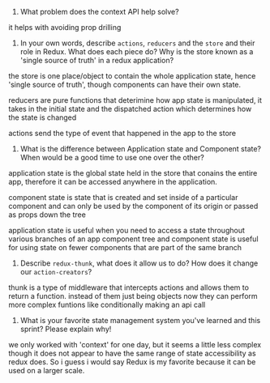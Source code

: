 1. What problem does the context API help solve?

it helps with avoiding prop drilling

1. In your own words, describe `actions`, `reducers` and the `store` and their role in Redux. What does each piece do? Why is the store known as a 'single source of truth' in a redux application?

the store is one place/object to contain the whole application state, hence 'single source of truth', though components can have their own state.

reducers are pure functions that deterimine how app state is manipulated, it takes in the initial state and the dispatched action which determines how the state is changed

actions send the type of event that happened in the app to the store

1. What is the difference between Application state and Component state? When would be a good time to use one over the other?

application state is the global state held in the store that conains the entire app, therefore it can be accessed anywhere in the application.

component state is state that is created and set inside of a particular component and can only be used by the component of its origin or passed as props down the tree

application state is useful when you need to access a state throughout various branches of an app component tree and component state is useful for using state on fewer components that are part of the same branch

1. Describe `redux-thunk`, what does it allow us to do? How does it change our `action-creators`?

thunk is a type of middleware that intercepts actions and allows them to return a function.
instead of them just being objects now they can perform more complex funtions like conditionally making an api call

1. What is your favorite state management system you've learned and this sprint? Please explain why!

we only worked with 'context' for one day, but it seems a little less complex though it does not appear to have the same range of state accessibility as redux does. So i guess i would say Redux is my favorite because it can be used on a larger scale.

